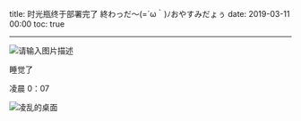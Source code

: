 title: 时光瓶终于部署完了 終わっだ～(=´ω｀)ﾉおやすみだょぅ
date: 2019-03-11 00:00
toc: true

---
![请输入图片描述][1]

睡觉了

凌晨 0：07

![凌乱的桌面][2]


  [1]: https://images.shiguangping.com/wp-file/2019/03/enn_ri_52878266_1032683290253394_7840037019232790573_n.jpg
  [2]: https://images.shiguangping.com/wp-file/2019/03/enn_ri_52878266_1032683290253394_7840037019232790573_n.jpg